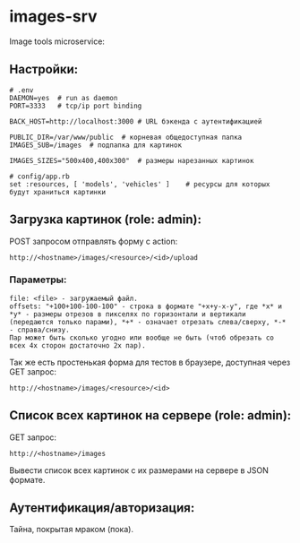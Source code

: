 # images-srv
Image tools microservice:

## Настройки:

```
# .env
DAEMON=yes	# run as daemon
PORT=3333	# tcp/ip port binding

BACK_HOST=http://localhost:3000	# URL бэкенда с аутентификацией

PUBLIC_DIR=/var/www/public	# корневая общедоступная папка
IMAGES_SUB=/images	# подпапка для картинок

IMAGES_SIZES="500x400,400x300"	# размеры нарезанных картинок
```
```
# config/app.rb
set :resources, [ 'models', 'vehicles' ]	# ресурсы для которых будут храниться картинки
```
## Загрузка картинок (role: admin):

POST запросом отправлять форму с action:
```
http://<hostname>/images/<resource>/<id>/upload
```
### Параметры:
```
file: <file> - загружаемый файл.
offsets: "+100+100-100-100" - строка в формате "+x+y-x-y", где *x* и *y* - размеры отрезов в пикселях по горизонтали и вертикали (передаются только парами), *+* - означает отрезать слева/сверху, *-* - справа/снизу.
Пар может быть сколько угодно или вообще не быть (чтоб обрезать со всех 4х сторон достаточно 2х пар).
```
Так же есть простенькая форма для тестов в браузере, доступная через GET запрос:
```
http://<hostname>/images/<resource>/<id>
```

## Список всех картинок на сервере (role: admin):

GET запрос:
```
http://<hostname>/images
```
Вывести список всех картинок с их размерами на сервере в JSON формате.

## Аутентификация/авторизация:

Тайна, покрытая мраком (пока).
